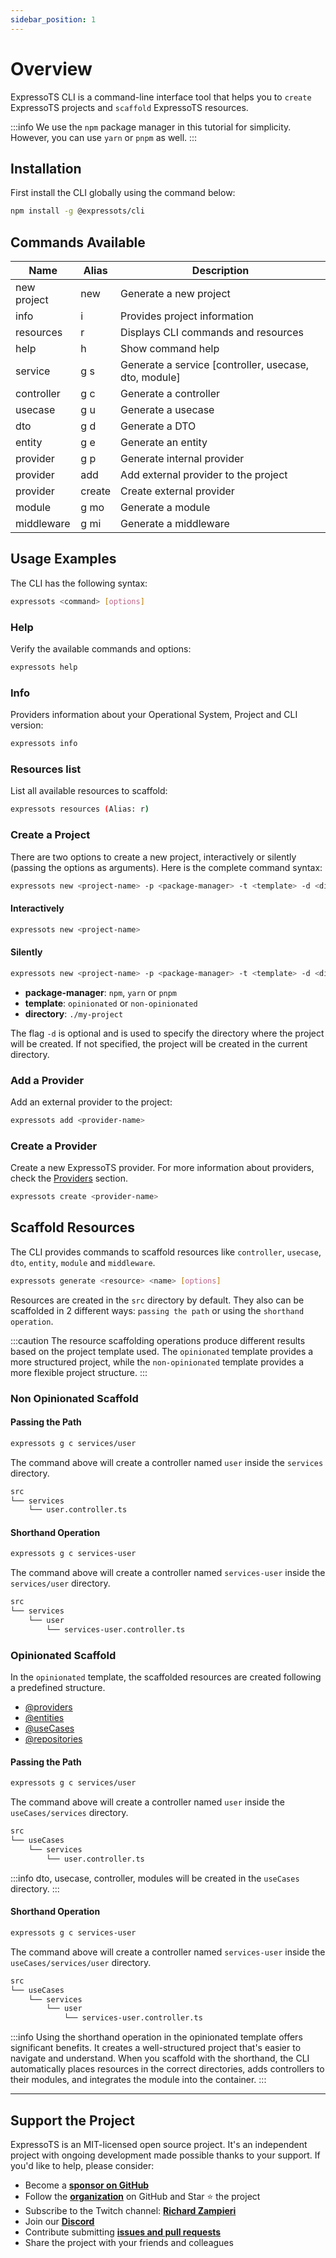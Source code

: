 ```yaml
---
sidebar_position: 1
---
```


# Overview

ExpressoTS CLI is a command-line interface tool that helps you to `create` ExpressoTS projects and `scaffold` ExpressoTS resources.

:::info
We use the `npm` package manager in this tutorial for simplicity. However, you can use `yarn` or `pnpm` as well.
:::

## Installation

First install the CLI globally using the command below:

```bash
npm install -g @expressots/cli
```

## Commands Available

| Name        | Alias  | Description                                           |
| ----------- | ------ | ----------------------------------------------------- |
| new project | new    | Generate a new project                                |
| info        | i      | Provides project information                          |
| resources   | r      | Displays CLI commands and resources                   |
| help        | h      | Show command help                                     |
| service     | g s    | Generate a service [controller, usecase, dto, module] |
| controller  | g c    | Generate a controller                                 |
| usecase     | g u    | Generate a usecase                                    |
| dto         | g d    | Generate a DTO                                        |
| entity      | g e    | Generate an entity                                    |
| provider    | g p    | Generate internal provider                            |
| provider    | add    | Add external provider to the project                  |
| provider    | create | Create external provider                              |
| module      | g mo   | Generate a module                                     |
| middleware  | g mi   | Generate a middleware                                 |

## Usage Examples

The CLI has the following syntax:

```bash
expressots <command> [options]
```

### Help

Verify the available commands and options:

```bash
expressots help
```

### Info

Providers information about your Operational System, Project and CLI version:

```bash
expressots info
```

### Resources list

List all available resources to scaffold:

```bash
expressots resources (Alias: r)
```

### Create a Project

There are two options to create a new project, interactively or silently (passing the options as arguments).
Here is the complete command syntax:

```bash
expressots new <project-name> -p <package-manager> -t <template> -d <directory>
```

#### Interactively

```bash
expressots new <project-name>
```

#### Silently

```bash
expressots new <project-name> -p <package-manager> -t <template> -d <directory>
```

-   **package-manager**: `npm`, `yarn` or `pnpm`
-   **template**: `opinionated` or `non-opinionated`
-   **directory**: `./my-project`

The flag `-d` is optional and is used to specify the directory where the project will be created. If not specified, the project will be created in the current directory.

### Add a Provider

Add an external provider to the project:

```bash
expressots add <provider-name>
```

### Create a Provider

Create a new ExpressoTS provider. For more information about providers, check the [Providers](/docs/overview/providers.md#creating-and-registering-an-external-provider) section.

```bash
expressots create <provider-name>
```

## Scaffold Resources

The CLI provides commands to scaffold resources like `controller`, `usecase`, `dto`, `entity`, `module` and `middleware`.

```bash
expressots generate <resource> <name> [options]
```

Resources are created in the `src` directory by default. They also can be scaffolded in 2 different ways: `passing the path` or using the `shorthand operation`.

:::caution
The resource scaffolding operations produce different results based on the project template used. The `opinionated` template provides a more structured project, while the `non-opinionated` template provides a more flexible project structure.
:::

### Non Opinionated Scaffold

#### Passing the Path

```bash
expressots g c services/user
```

The command above will create a controller named `user` inside the `services` directory.

```bash
src
└── services
    └── user.controller.ts
```

#### Shorthand Operation

```bash
expressots g c services-user
```

The command above will create a controller named `services-user` inside the `services/user` directory.

```bash
src
└── services
    └── user
        └── services-user.controller.ts
```

### Opinionated Scaffold

In the `opinionated` template, the scaffolded resources are created following a predefined structure.

-   [@providers](/docs/overview/providers.md)
-   [@entities](/docs/overview/entities.md)
-   [@useCases](/docs/overview/usecase.md)
-   [@repositories](/docs/overview/repositories.md)

#### Passing the Path

```bash
expressots g c services/user
```

The command above will create a controller named `user` inside the `useCases/services` directory.

```bash
src
└── useCases
    └── services
        └── user.controller.ts
```

:::info
dto, usecase, controller, modules will be created in the `useCases` directory.
:::

#### Shorthand Operation

```bash
expressots g c services-user
```

The command above will create a controller named `services-user` inside the `useCases/services/user` directory.

```bash
src
└── useCases
    └── services
        └── user
            └── services-user.controller.ts
```

:::info
Using the shorthand operation in the opinionated template offers significant benefits. It creates a well-structured project that's easier to navigate and understand. When you scaffold with the shorthand, the CLI automatically places resources in the correct directories, adds controllers to their modules, and integrates the module into the container.
:::

---

## Support the Project

ExpressoTS is an MIT-licensed open source project. It's an independent project with ongoing development made possible thanks to your support. If you'd like to help, please consider:

-   Become a **[sponsor on GitHub](https://github.com/sponsors/expressots)**
-   Follow the **[organization](https://github.com/expressots)** on GitHub and Star ⭐ the project
-   Subscribe to the Twitch channel: **[Richard Zampieri](https://www.twitch.tv/richardzampieri)**
-   Join our **[Discord](https://discord.com/invite/PyPJfGK)**
-   Contribute submitting **[issues and pull requests](https://github.com/expressots/expressots/issues/new/choose)**
-   Share the project with your friends and colleagues

```

```

```

```

```

```
